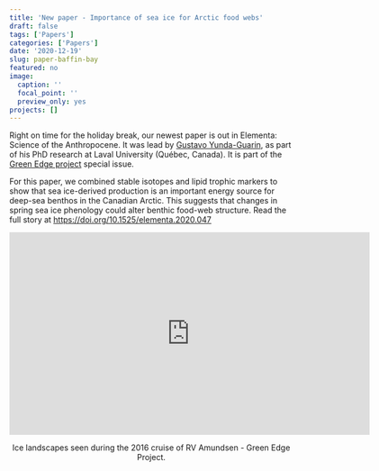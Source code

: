 ```yaml
---
title: 'New paper - Importance of sea ice for Arctic food webs'
draft: false
tags: ['Papers']
categories: ['Papers']
date: '2020-12-19'
slug: paper-baffin-bay
featured: no
image:
  caption: ''
  focal_point: ''
  preview_only: yes
projects: []
---
```

Right on time for the holiday break, our newest paper is out in Elementa: Science of the Anthropocene. It was lead by [Gustavo Yunda-Guarin](https://www.researchgate.net/profile/Gustavo_Yunda-Guarin), as part of his PhD research at Laval University (Québec, Canada). It is part of the [Green Edge project](http://www.greenedgeproject.info/) special issue.

For this paper, we combined stable isotopes and lipid trophic markers to show that sea ice-derived production is an important energy source for deep-sea benthos in the Canadian Arctic. This suggests that changes in spring sea ice phenology could alter benthic food-web structure. Read the full story at https://doi.org/10.1525/elementa.2020.047
<br>
<p align="center"><iframe src="https://player.vimeo.com/video/218507293" width="640" height="360" frameborder="0" allow="autoplay; fullscreen; picture-in-picture" allowfullscreen></iframe></p>
<div align="center">Ice landscapes seen during the 2016 cruise of RV Amundsen - Green Edge Project.</div>
